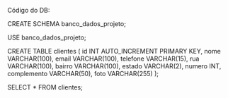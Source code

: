 Código do DB:

CREATE SCHEMA banco_dados_projeto;

USE banco_dados_projeto;

CREATE TABLE clientes (
  id INT AUTO_INCREMENT PRIMARY KEY,
  nome VARCHAR(100),
  email VARCHAR(100),
  telefone VARCHAR(15),
  rua VARCHAR(100),
  bairro VARCHAR(100),
  estado VARCHAR(2),
  numero INT,
  complemento VARCHAR(50),
  foto VARCHAR(255)
);


SELECT * FROM clientes;
